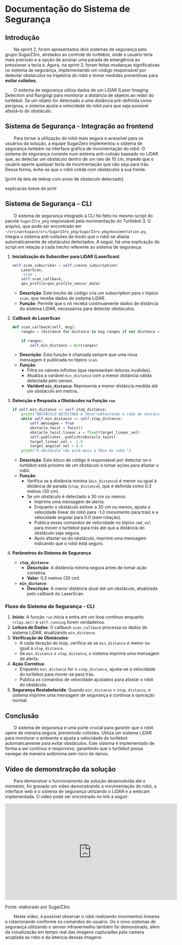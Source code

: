 # Documentação do Sistema de Segurança

## Introdução

&emsp;&emsp;Na sprint 2, foram apresentados dois sistemas de segurança pelo grupo SugarZ3ro, atrelados ao controle do turtlebot, onde o usuário teria mais precisão e a opção de acionar uma parada de emergência ao pressionar a tecla ```Q```. Agora, na sprint 3, foram feitas mudanças significativas no sistema de segurança, implementando um código responsável por detectar obstáculos na trajetória do robô e tomar medidas preventivas para **evitar colisões**.

&emsp;&emsp;O sistema de segurança utiliza dados de um LiDAR (Laser Imaging Detection and Ranging) para monitorar a distância de objetos ao redor do turtlebot. Se um objeto for detectado a uma distância pré-definida como perigosa, o sistema ajusta a velocidade do robô para que seja possível afastá-lo do obstáculo.

## Sistema de Segurança - Integração ao frontend

&emsp;&emsp;Para tornar a utilização do robô mais segura e acessível para os usuários da solução, a equipe SugarZero implementou o sistema de segurança também na interface gráfica de movimentação do robô. O sistema de segurança consiste num sistema anti-colisão baseado no LiDAR que, ao detectar um obstáculo dentro de um raio de 10 cm, impede que o usuário aperte qualquer tecla de movimentação que não seja para trás. Dessa forma, evita-se que o robô colida com obstáculos à sua frente.

[print da tela de teleop com aviso de obstaculo detectado]

explicacao breve do print

## Sistema de Segurança - CLI

&emsp;&emsp;O sistema de segurança integrado à CLI foi feito no mesmo script do pacote ```SugarZ3ro_pkg``` responsável pela movimentação do Turtlebot 3. O arquivo, que pode ser encontrado em `~/src/workspace/src/SugarZ3ro_pkg/SugarZ3ro_pkg/movimentation.py`, integra o sistema anti-colisões de modo que o robô se afasta automaticamente de obstáculos detectados. A seguir, há uma explicação do script em relação a cada trecho referente ao sistema de segurança. 

1. **Inicialização do Subscriber para LiDAR (LaserScan)**
    ```python
    self.scan_subscriber = self.create_subscription(
        LaserScan,
        'scan',
        self.scan_callback,
        qos_profile=qos_profile_sensor_data)
    ```
    - **Descrição**: Este trecho de código cria um subscription para o tópico `scan`, que recebe dados do sistema LiDAR.
    - **Função**: Permite que o nó receba continuamente dados de distância do sistema LiDAR, necessários para detectar obstáculos.

2. **Callback do LaserScan**
    ```python
    def scan_callback(self, msg):
        ranges = [distance for distance in msg.ranges if not distance == float('inf')]
        
        if ranges:
            self.min_distance = min(ranges)
    ```
    - **Descrição**: Esta função é chamada sempre que uma nova mensagem é publicada no tópico `scan`.
    - **Função**: 
        - Filtra os valores infinitos (que representam leituras inválidas).
        - Atualiza a variável `min_distance` com a menor distância válida detectada pelo sensor.
        - **Variável `min_distance`**: Representa a menor distância medida até um obstáculo em metros.

3. **Detecção e Resposta a Obstáculos na Função `run`**
    ```python
    if self.min_distance <= self.stop_distance:
        print("OBSTÁCULO DETECTADO A 30cm!\nAfastando o robô do obstáculo...")
        while self.min_distance <= self.stop_distance:
            self.mensagem = True
            obstacle_twist = Twist()
            obstacle_twist.linear.x = float(target_linear_vel)
            self.publisher_.publish(obstacle_twist)
            target_linear_vel = -1.0
            target_angular_vel = 0.0
        print("O obstáculo não está mais a 30cm do robô.")
    ```
    - **Descrição**: Este bloco de código é responsável por detectar se o turtlebot está próximo de um obstáculo e tomar ações para afastar o robô.
    - **Função**:
        - Verifica se a distância mínima (`min_distance`) é menor ou igual à distância de parada (`stop_distance`), que é definida como 0.3 metros (30 cm).
        - Se um obstáculo é detectado a 30 cm ou menos:
            - Imprime uma mensagem de alerta.
            - Enquanto o obstáculo estiver a 30 cm ou menos, ajusta a velocidade linear do robô para -1.0 (movimento para trás) e a velocidade angular para 0.0 (sem rotação).
            - Publica esses comandos de velocidade no tópico `cmd_vel` para mover o turtlebot para trás até que a distância do obstáculo seja segura.
            - Após afastar-se do obstáculo, imprime uma mensagem indicando que o robô está seguro.

4. **Parâmetros do Sistema de Segurança**
    - **`stop_distance`**: 
        - **Descrição**: A distância mínima segura antes de tomar ação corretiva.
        - **Valor**: 0.3 metros (30 cm).
    - **`min_distance`**:
        - **Descrição**: A menor distância atual até um obstáculo, atualizada pelo callback do LaserScan.

### Fluxo do Sistema de Segurança - CLI

1. **Início**: A função `run` inicia e entra em um loop contínuo enquanto `rclpy.ok()` e `self.running` forem verdadeiros.
2. **Leitura de Dados**: O callback `scan_callback` processa os dados do sistema LiDAR, atualizando `min_distance`.
3. **Verificação de Obstáculos**: 
    - A cada iteração do loop, verifica-se se `min_distance` é menor ou igual a `stop_distance`.
    - Se `min_distance` ≤ `stop_distance`, o sistema imprime uma mensagem de alerta.
4. **Ação Corretiva**: 
    - Enquanto `min_distance` for ≤ `stop_distance`, ajusta-se a velocidade do turtlebot para mover-se para trás.
    - Publica os comandos de velocidade ajustados para afastar o robô do obstáculo.
5. **Segurança Restabelecida**: Quando `min_distance` > `stop_distance`, o sistema imprime uma mensagem de segurança e continua a operação normal.

## Conclusão

&emsp;&emsp;O sistema de segurança é uma parte crucial para garantir que o robô opere de maneira segura, prevenindo colisões. Utiliza um sistema LiDAR para monitorar o ambiente e ajusta a velocidade do turtlebot automaticamente para evitar obstáculos. Este sistema é implementado de forma a ser contínuo e responsivo, garantindo que o turtlebot possa navegar de maneira autônoma sem risco de danos.

## Vídeo de demonstração da solução

&emsp;&emsp;Para demonstrar o funcionamento da solução desenvolvida até o momento, foi gravado um vídeo demonstrando a movimentação do robô, a interface web e o sistema de segurança utilizando o LiDAR e a webcam implementada. O vídeo pode ser encontrado no link a seguir: 

<iframe width="560" height="315" src="https://www.youtube.com/embed/_ec88jlOeUk?si=Mryja9VLimU2gOO5" title="YouTube video player" frameborder="0" allow="accelerometer; autoplay; clipboard-write; encrypted-media; gyroscope; picture-in-picture; web-share" referrerpolicy="strict-origin-when-cross-origin" allowfullscreen></iframe>

Fonte: elaborado por SugarZ3ro

&emsp;&emsp;Neste vídeo, é possível observar o robô realizando movimentos lineares e rotacionando conforme os comandos do usuário. Os o novo sistemas de segurança utilizando o sensor infravermelho também foi demonstrado, alem da vizualização em tempo real das imagens capturadas pela camera acoplada ao robo e da latencia dessas imagens. 
